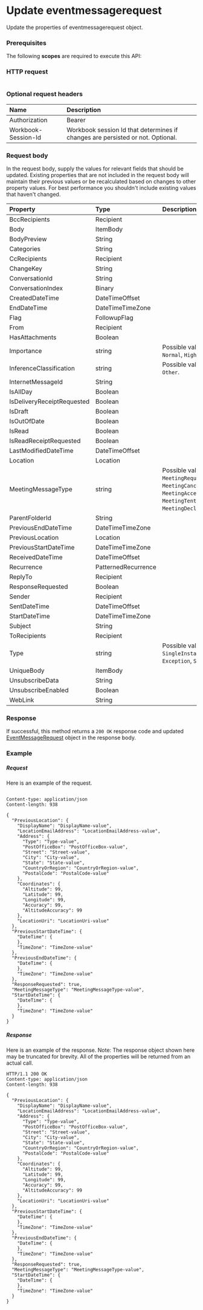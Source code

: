 # Update eventmessagerequest

Update the properties of eventmessagerequest object.
### Prerequisites
The following **scopes** are required to execute this API: 
### HTTP request
<!-- { "blockType": "ignored" } -->
```http

```
### Optional request headers
| Name       | Description|
|:-----------|:-----------|
| Authorization  | Bearer <code>|
| Workbook-Session-Id  | Workbook session Id that determines if changes are persisted or not. Optional.|

### Request body
In the request body, supply the values for relevant fields that should be updated. Existing properties that are not included in the request body will maintain their previous values or be recalculated based on changes to other property values. For best performance you shouldn't include existing values that haven't changed.

| Property	   | Type	|Description|
|:---------------|:--------|:----------|
|BccRecipients|Recipient||
|Body|ItemBody||
|BodyPreview|String||
|Categories|String||
|CcRecipients|Recipient||
|ChangeKey|String||
|ConversationId|String||
|ConversationIndex|Binary||
|CreatedDateTime|DateTimeOffset||
|EndDateTime|DateTimeTimeZone||
|Flag|FollowupFlag||
|From|Recipient||
|HasAttachments|Boolean||
|Importance|string| Possible values are: `Low`, `Normal`, `High`.|
|InferenceClassification|string| Possible values are: `Focused`, `Other`.|
|InternetMessageId|String||
|IsAllDay|Boolean||
|IsDeliveryReceiptRequested|Boolean||
|IsDraft|Boolean||
|IsOutOfDate|Boolean||
|IsRead|Boolean||
|IsReadReceiptRequested|Boolean||
|LastModifiedDateTime|DateTimeOffset||
|Location|Location||
|MeetingMessageType|string| Possible values are: `None`, `MeetingRequest`, `MeetingCancelled`, `MeetingAccepted`, `MeetingTentativelyAccepted`, `MeetingDeclined`.|
|ParentFolderId|String||
|PreviousEndDateTime|DateTimeTimeZone||
|PreviousLocation|Location||
|PreviousStartDateTime|DateTimeTimeZone||
|ReceivedDateTime|DateTimeOffset||
|Recurrence|PatternedRecurrence||
|ReplyTo|Recipient||
|ResponseRequested|Boolean||
|Sender|Recipient||
|SentDateTime|DateTimeOffset||
|StartDateTime|DateTimeTimeZone||
|Subject|String||
|ToRecipients|Recipient||
|Type|string| Possible values are: `SingleInstance`, `Occurrence`, `Exception`, `SeriesMaster`.|
|UniqueBody|ItemBody||
|UnsubscribeData|String||
|UnsubscribeEnabled|Boolean||
|WebLink|String||

### Response
If successful, this method returns a `200 OK` response code and updated [EventMessageRequest](../resources/eventmessagerequest.md) object in the response body.
### Example
##### Request
Here is an example of the request.
<!-- {
  "blockType": "request",
  "name": "update_eventmessagerequest"
}-->
```http

Content-type: application/json
Content-length: 938

{
  "PreviousLocation": {
    "DisplayName": "DisplayName-value",
    "LocationEmailAddress": "LocationEmailAddress-value",
    "Address": {
      "Type": "Type-value",
      "PostOfficeBox": "PostOfficeBox-value",
      "Street": "Street-value",
      "City": "City-value",
      "State": "State-value",
      "CountryOrRegion": "CountryOrRegion-value",
      "PostalCode": "PostalCode-value"
    },
    "Coordinates": {
      "Altitude": 99,
      "Latitude": 99,
      "Longitude": 99,
      "Accuracy": 99,
      "AltitudeAccuracy": 99
    },
    "LocationUri": "LocationUri-value"
  },
  "PreviousStartDateTime": {
    "DateTime": {
    },
    "TimeZone": "TimeZone-value"
  },
  "PreviousEndDateTime": {
    "DateTime": {
    },
    "TimeZone": "TimeZone-value"
  },
  "ResponseRequested": true,
  "MeetingMessageType": "MeetingMessageType-value",
  "StartDateTime": {
    "DateTime": {
    },
    "TimeZone": "TimeZone-value"
  }
}
```
##### Response
Here is an example of the response. Note: The response object shown here may be truncated for brevity. All of the properties will be returned from an actual call.
<!-- {
  "blockType": "response",
  "truncated": true,
  "@odata.type": "microsoft.graph.EventMessageRequest"
} -->
```http
HTTP/1.1 200 OK
Content-type: application/json
Content-length: 938

{
  "PreviousLocation": {
    "DisplayName": "DisplayName-value",
    "LocationEmailAddress": "LocationEmailAddress-value",
    "Address": {
      "Type": "Type-value",
      "PostOfficeBox": "PostOfficeBox-value",
      "Street": "Street-value",
      "City": "City-value",
      "State": "State-value",
      "CountryOrRegion": "CountryOrRegion-value",
      "PostalCode": "PostalCode-value"
    },
    "Coordinates": {
      "Altitude": 99,
      "Latitude": 99,
      "Longitude": 99,
      "Accuracy": 99,
      "AltitudeAccuracy": 99
    },
    "LocationUri": "LocationUri-value"
  },
  "PreviousStartDateTime": {
    "DateTime": {
    },
    "TimeZone": "TimeZone-value"
  },
  "PreviousEndDateTime": {
    "DateTime": {
    },
    "TimeZone": "TimeZone-value"
  },
  "ResponseRequested": true,
  "MeetingMessageType": "MeetingMessageType-value",
  "StartDateTime": {
    "DateTime": {
    },
    "TimeZone": "TimeZone-value"
  }
}
```

<!-- uuid: 8fcb5dbc-d5aa-4681-8e31-b001d5168d79
2015-10-25 14:57:30 UTC -->
<!-- {
  "type": "#page.annotation",
  "description": "Update eventmessagerequest",
  "keywords": "",
  "section": "documentation",
  "tocPath": ""
}-->